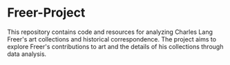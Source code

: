 # Freer-Project
This repository contains code and resources for analyzing Charles Lang Freer's art collections and historical correspondence. The project aims to explore Freer's contributions to art and the details of his collections through data analysis. 
